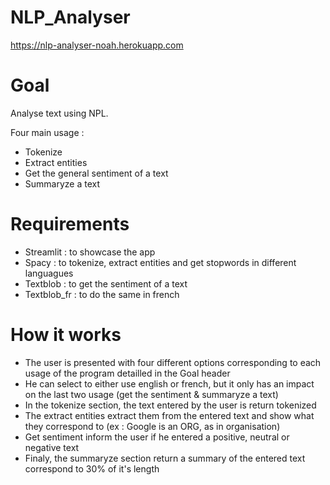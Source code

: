 # NLP_Analyser

https://nlp-analyser-noah.herokuapp.com

# Goal

Analyse text using NPL. 

Four main usage :

* Tokenize
* Extract entities
* Get the general sentiment of a text
* Summaryze a text

# Requirements

* Streamlit : to showcase the app
* Spacy : to tokenize, extract entities and get stopwords in different languagues
* Textblob : to get the sentiment of a text
* Textblob_fr : to do the same in french

# How it works

* The user is presented with four different options corresponding to each usage of the program detailled in the Goal header
* He can select to either use english or french, but it only has an impact on the last two usage (get the sentiment & summaryze a text)
* In the tokenize section, the text entered by the user is return tokenized
* The extract entities extract them from the entered text and show what they correspond to (ex : Google is an ORG, as in organisation)
* Get sentiment inform the user if he entered a positive, neutral or negative text
* Finaly, the summaryze section return a summary of the entered text correspond to 30% of it's length


